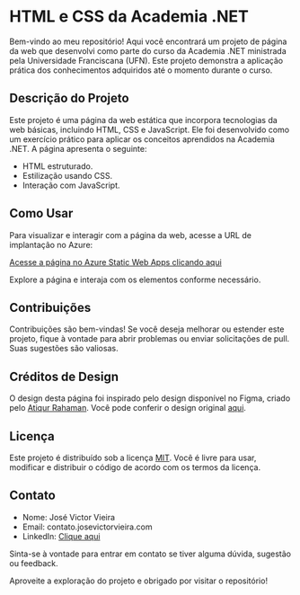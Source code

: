 # HTML e CSS da Academia .NET

Bem-vindo ao meu repositório! Aqui você encontrará um projeto de página da web que desenvolvi como parte do curso da Academia .NET ministrada pela Universidade Franciscana (UFN). Este projeto demonstra a aplicação prática dos conhecimentos adquiridos até o momento durante o curso.

## Descrição do Projeto

Este projeto é uma página da web estática que incorpora tecnologias da web básicas, incluindo HTML, CSS e JavaScript. Ele foi desenvolvido como um exercício prático para aplicar os conceitos aprendidos na Academia .NET. A página apresenta o seguinte:

- HTML estruturado.
- Estilização usando CSS.
- Interação com JavaScript.

## Como Usar

Para visualizar e interagir com a página da web, acesse a URL de implantação no Azure:

[Acesse a página no Azure Static Web Apps clicando aqui](https://happy-plant-0384ec910.4.azurestaticapps.net/)

Explore a página e interaja com os elementos conforme necessário.

## Contribuições

Contribuições são bem-vindas! Se você deseja melhorar ou estender este projeto, fique à vontade para abrir problemas ou enviar solicitações de pull. Suas sugestões são valiosas.

## Créditos de Design

O design desta página foi inspirado pelo design disponível no Figma, criado pelo [Atiqur Rahaman](https://www.linkedin.com/in/atiq31416/?originalSubdomain=bd). Você pode conferir o design original [aqui](https://www.figma.com/file/SkfrgcBiZiMaa6SiOjQIno/Banking-Website-Landing-Page-Freebie-(Community)?node-id=57%3A93&mode=dev).

## Licença

Este projeto é distribuído sob a licença [MIT](LICENSE). Você é livre para usar, modificar e distribuir o código de acordo com os termos da licença.

## Contato

- Nome: José Victor Vieira
- Email: contato.josevictorvieira.com
- LinkedIn: [Clique aqui](https://www.linkedin.com/in/josevictorvieira)

Sinta-se à vontade para entrar em contato se tiver alguma dúvida, sugestão ou feedback.

Aproveite a exploração do projeto e obrigado por visitar o repositório!

